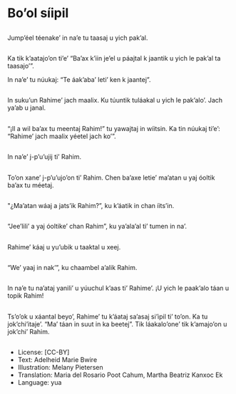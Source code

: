 # Bo’ol síipil

##
Jump’éel téenake’ in na’e tu taasaj u yich pak’al.

##
Ka tik k’aatajo’on ti’e’ “Ba’ax k’iin je’el u páajtal k jaantik u yich le pak’al ta taasajo’”.

In na’e’ tu núukaj: “Te áak’aba’ leti’ ken k jaantej”.

##
In suku’un Rahime’ jach maalix. Ku túuntik tuláakal u yich le pak’alo’. Jach ya’ab u janal.

##
“¡Il a wil ba’ax tu meentaj Rahim!” tu yawajtaj in wíitsin. Ka tin núukaj ti’e’: “Rahime’ jach maalix yéetel jach ko’”.

##
In na’e’ j-p’u’ujij ti’ Rahim.

##
To’on xane’ j-p’u’ujo’on ti’ Rahim. Chen ba’axe letie’ ma’atan u yaj óoltik ba’ax tu méetaj.

##
"¿Ma’atan wáaj a jats’ik Rahim?”, ku k’áatik in chan íits’in.

##
“Jee’lili’ a yaj óoltike’ chan Rahim”, ku ya’ala’al ti’ tumen in na’.

##
Rahime’ káaj u yu’ubik u taaktal u xeej.

##
“We’ yaaj in nak’”, ku chaambel a’alik Rahim.

##
In na’e tu na’ataj yanili’ u yúuchul k’aas ti’ Rahime’. ¡U yich le paak’alo táan u topik Rahim!

##
Ts’o’ok u xáantal beyo’, Rahime’ tu k’áataj sa’asaj si’ipil ti’ to’on. Ka tu jok’chi’itaje’. “Ma’ táan in suut in ka beetej”. Tik láakalo’one’ tik k’amajo’on u jok’chi’ Rahim.

##
* License: [CC-BY]
* Text: Adelheid Marie Bwire
* Illustration: Melany Pietersen
* Translation: Maria del Rosario Poot Cahum, Martha Beatriz Kanxoc Ek
* Language: yua
